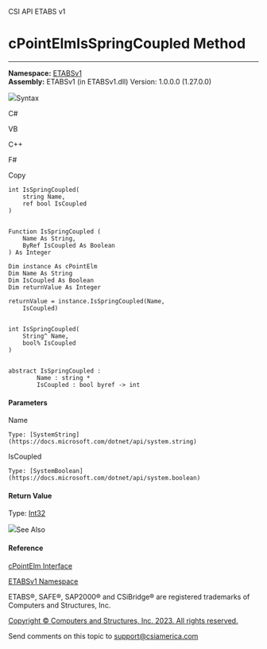 ﻿

CSI API ETABS v1

# cPointElmIsSpringCoupled Method  
  
---  
  
**Namespace:** [ETABSv1](2780f1b8-2033-5289-2298-1cdb2a7508d9.htm)  
**Assembly:** ETABSv1 (in ETABSv1.dll) Version: 1.0.0.0 (1.27.0.0)

![](../icons/SectionExpanded.png)Syntax

C#

VB

C++

F#

Copy

    
    
    int IsSpringCoupled(
    	string Name,
    	ref bool IsCoupled
    )
    
    
    Function IsSpringCoupled ( 
    	Name As String,
    	ByRef IsCoupled As Boolean
    ) As Integer
    
    Dim instance As cPointElm
    Dim Name As String
    Dim IsCoupled As Boolean
    Dim returnValue As Integer
    
    returnValue = instance.IsSpringCoupled(Name, 
    	IsCoupled)
    
    
    int IsSpringCoupled(
    	String^ Name, 
    	bool% IsCoupled
    )
    
    
    abstract IsSpringCoupled : 
            Name : string * 
            IsCoupled : bool byref -> int 
    

#### Parameters

Name

    Type: [SystemString](https://docs.microsoft.com/dotnet/api/system.string)  

IsCoupled

    Type: [SystemBoolean](https://docs.microsoft.com/dotnet/api/system.boolean)  

#### Return Value

Type: [Int32](https://docs.microsoft.com/dotnet/api/system.int32)

![](../icons/SectionExpanded.png)See Also

#### Reference

[cPointElm Interface](bda576bc-89c2-e0ab-1a2b-f0690e9ae4ae.htm)

[ETABSv1 Namespace](2780f1b8-2033-5289-2298-1cdb2a7508d9.htm)

ETABS®, SAFE®, SAP2000® and CSiBridge® are registered trademarks of Computers
and Structures, Inc.  

[Copyright © Computers and Structures, Inc. 2023. All rights
reserved.](http://www.csiamerica.com)

Send comments on this topic to
[support@csiamerica.com](mailto:support%40csiamerica.com?Subject=CSI%20API%20ETABS%20v1)

